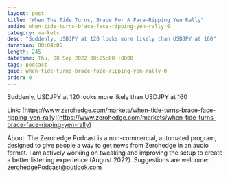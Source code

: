 ```yaml
---
layout: post
title: "When The Tide Turns, Brace For A Face-Ripping Yen Rally"
audio: when-tide-turns-brace-face-ripping-yen-rally-0
category: markets
desc: "Suddenly, USDJPY at 120 looks more likely than USDJPY at 160"
duration: 00:04:05
length: 245
datetime: Thu, 08 Sep 2022 00:25:00 +0000
tags: podcast
guid: when-tide-turns-brace-face-ripping-yen-rally-0
order: 0
---
```

Suddenly, USDJPY at 120 looks more likely than USDJPY at 160

Link: [https://www.zerohedge.com/markets/when-tide-turns-brace-face-ripping-yen-rally](https://www.zerohedge.com/markets/when-tide-turns-brace-face-ripping-yen-rally)

About: The Zerohedge Podcast is a non-commercial, automated program, designed to give people a way to get news from Zerohedge in an audio format.  I am actively working on tweaking and improving the setup to create a better listening experience (August 2022).  Suggestions are welcome: [zerohedgePodcast@outlook.com](mailto:zerohedgePodcast@outlook.com)